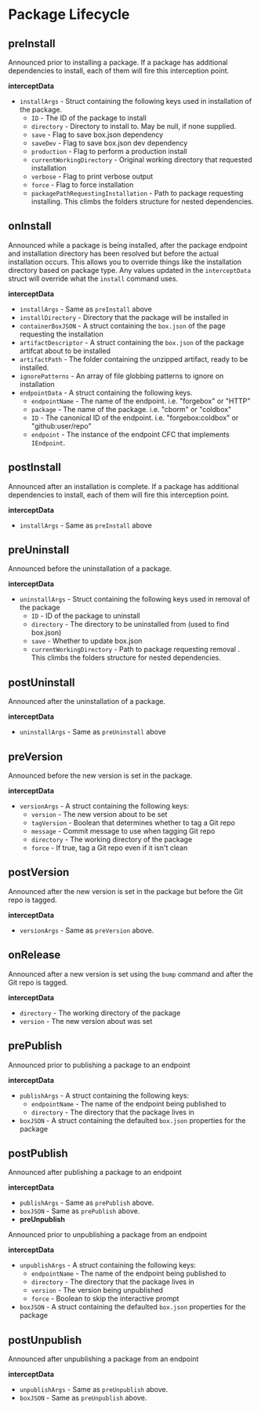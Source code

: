 # Package Lifecycle

## preInstall

Announced prior to installing a package. If a package has additional dependencies to install, each of them will fire this interception point.

**interceptData**

* `installArgs` - Struct containing the following keys used in installation of the package.
  * `ID` - The ID of the package to install
  * `directory` - Directory to install to.  May be null, if none supplied.
  * `save` - Flag to save box.json dependency
  * `saveDev` - Flag to save box.json dev dependency
  * `production` - Flag to perform a production install
  * `currentWorkingDirectory` - Original working directory that requested installation
  * `verbose` - Flag to print verbose output
  * `force` - Flag to force installation
  * `packagePathRequestingInstallation` - Path to package requesting installing.  This climbs the folders structure for nested dependencies.

## onInstall

Announced while a package is being installed, after the package endpoint and installation directory has been resolved but before the actual installation occurs. This allows you to override things like the installation directory based on package type. Any values updated in the `interceptData` struct will override what the `install` command uses.

**interceptData**

* `installArgs` - Same as `preInstall` above
* `installDirectory` - Directory that the package will be installed in
* `containerBoxJSON` - A struct containing the `box.json` of the page requesting the installation
* `artifactDescriptor` - A struct containing the `box.json` of the package artifcat about to be installed
* `artifactPath` - The folder containing the unzipped artifact, ready to be installed.
* `ignorePatterns` - An array of file globbing patterns to ignore on installation
* `endpointData` - A struct containing the following keys.
  * `endpointName` - The name of the endpoint.  i.e. "forgebox" or "HTTP"
  * `package` - The name of the package. i.e. "cborm" or "coldbox"
  * `ID` - The canonical ID of the endpoint.  i.e. "forgebox:coldbox" or "github:user/repo"
  * `endpoint` - The instance of the endpoint CFC that implements `IEndpoint`.

## postInstall

Announced after an installation is complete. If a package has additional dependencies to install, each of them will fire this interception point.

**interceptData**

* `installArgs` - Same as `preInstall` above

## preUninstall

Announced before the uninstallation of a package.

**interceptData**

* `uninstallArgs` - Struct containing the following keys used in removal of the package
  * `ID` - ID of the package to uninstall
  * `directory` - The directory to be uninstalled from \(used to find box.json\)
  * `save` - Whether to update box.json
  * `currentWorkingDirectory` - Path to package requesting removal .  This climbs the folders structure for nested dependencies.

## postUninstall

Announced after the uninstallation of a package.

**interceptData**

* `uninstallArgs` - Same as `preUninstall` above

## preVersion

Announced before the new version is set in the package.

**interceptData**

* `versionArgs` - A struct containing the following keys:
  * `version` - The new version about to be set
  * `tagVersion` - Boolean that determines whether to tag a Git repo
  * `message` - Commit message to use when tagging Git repo
  * `directory` - The working directory of the package
  * `force` - If true, tag a Git repo even if it isn't clean

## postVersion

Announced after the new version is set in the package but before the Git repo is tagged.

**interceptData**

* `versionArgs` - Same as `preVersion` above.

## onRelease

Announced after a new version is set using the `bump` command and after the Git repo is tagged.

**interceptData**

* `directory` - The working directory of the package
* `version` - The new version about was set

## prePublish

Announced prior to publishing a package to an endpoint

**interceptData**

* `publishArgs` - A struct containing the following keys:
  * `endpointName` - The name of the endpoint being published to
  * `directory` - The directory that the package lives in
* `boxJSON` - A struct containing the defaulted `box.json` properties for the package

## postPublish

Announced after publishing a package to an endpoint

**interceptData**

* `publishArgs` - Same as `prePublish` above.
* `boxJSON` - Same as `prePublish` above.
* **preUnpublish**

Announced prior to unpublishing a package from an endpoint

**interceptData**

* `unpublishArgs` - A struct containing the following keys:
  * `endpointName` - The name of the endpoint being published to
  * `directory` - The directory that the package lives in
  * `version` - The version being unpublished
  * `force` - Boolean to skip the interactive prompt
* `boxJSON` - A struct containing the defaulted `box.json` properties for the package

## postUnpublish

Announced after unpublishing a package from an endpoint

**interceptData**

* `unpublishArgs` - Same as `preUnpublish` above.
* `boxJSON` - Same as `preUnpublish` above.

